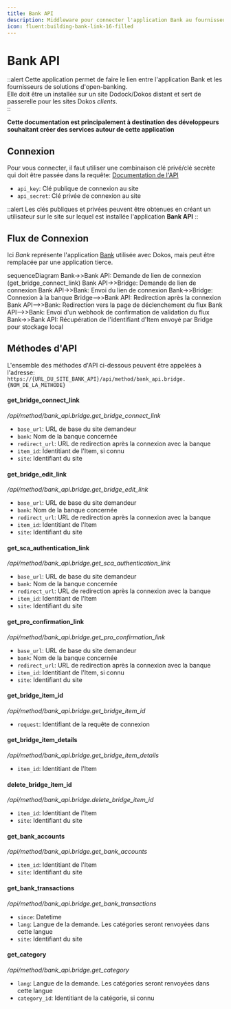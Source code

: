 ```yaml
---
title: Bank API
description: Middleware pour connecter l'application Bank au fournisseur d'open-banking
icon: fluent:building-bank-link-16-filled
---
```


# Bank API

::alert
Cette application permet de faire le lien entre l'application Bank et les fournisseurs de solutions d'open-banking.  
Elle doit être un installée sur un site Dodock/Dokos distant et sert de passerelle pour les sites Dokos *clients*.  
::

**Cette documentation est principalement à destination des développeurs souhaitant créer des services autour de cette application**


## Connexion

Pour vous connecter, il faut utiliser une combinaison clé privé/clé secrète qui doit être passée dans la requête: [Documentation de l'API](/dodock/ressources/api/rest_api#authentification-par-jeton)

- `api_key`: Clé publique de connexion au site
- `api_secret`: Clé privée de connexion au site

::alert
Les clés publiques et privées peuvent être obtenues en créant un utilisateur sur le site sur lequel est installée l'application **Bank API**
::


## Flux de Connexion

Ici *Bank* représente l'application [Bank](/integrations/banks/bank) utilisée avec Dokos, mais peut être remplacée par une application tierce.

<mermaid>
sequenceDiagram
    Bank->>Bank API: Demande de lien de connexion (get_bridge_connect_link)
    Bank API->>Bridge: Demande de lien de connexion
    Bank API->>Bank: Envoi du lien de connexion
    Bank->>Bridge: Connexion à la banque
    Bridge-->>Bank API: Redirection après la connexion
    Bank API-->>Bank: Redirection vers la page de déclenchement du flux
    Bank API-->>Bank: Envoi d'un webhook de confirmation de validation du flux
    Bank->>Bank API: Récupération de l'identifiant d'Item envoyé par Bridge pour stockage local
</mermaid>


## Méthodes d'API

L'ensemble des méthodes d'API ci-dessous peuvent être appelées à l'adresse:  
`https://{URL_DU_SITE_BANK_API}/api/method/bank_api.bridge.{NOM_DE_LA_METHODE}`


#### get_bridge_connect_link
*/api/method/bank_api.bridge.get_bridge_connect_link*

- `base_url`: URL de base du site demandeur
- `bank`: Nom de la banque concernée
- `redirect_url`: URL de redirection après la connexion avec la banque
- `item_id`: Identitiant de l'Item, si connu
- `site`: Identifiant du site

#### get_bridge_edit_link
*/api/method/bank_api.bridge.get_bridge_edit_link*

- `base_url`: URL de base du site demandeur
- `bank`: Nom de la banque concernée
- `redirect_url`: URL de redirection après la connexion avec la banque
- `item_id`: Identitiant de l'Item
- `site`: Identifiant du site

#### get_sca_authentication_link
*/api/method/bank_api.bridge.get_sca_authentication_link*

- `base_url`: URL de base du site demandeur
- `bank`: Nom de la banque concernée
- `redirect_url`: URL de redirection après la connexion avec la banque
- `item_id`: Identitiant de l'Item
- `site`: Identifiant du site

#### get_pro_confirmation_link
*/api/method/bank_api.bridge.get_pro_confirmation_link*

- `base_url`: URL de base du site demandeur
- `bank`: Nom de la banque concernée
- `redirect_url`: URL de redirection après la connexion avec la banque
- `item_id`: Identitiant de l'Item, si connu
- `site`: Identifiant du site

#### get_bridge_item_id
*/api/method/bank_api.bridge.get_bridge_item_id*

- `request`: Identifiant de la requête de connexion

#### get_bridge_item_details
*/api/method/bank_api.bridge.get_bridge_item_details*

- `item_id`: Identitiant de l'Item

#### delete_bridge_item_id
*/api/method/bank_api.bridge.delete_bridge_item_id*

- `item_id`: Identitiant de l'Item
- `site`: Identifiant du site

#### get_bank_accounts
*/api/method/bank_api.bridge.get_bank_accounts*

- `item_id`: Identitiant de l'Item
- `site`: Identifiant du site

#### get_bank_transactions
*/api/method/bank_api.bridge.get_bank_transactions*

- `since`: Datetime
- `lang`: Langue de la demande. Les catégories seront renvoyées dans cette langue
- `site`: Identifiant du site

#### get_category
*/api/method/bank_api.bridge.get_category*

- `lang`: Langue de la demande. Les catégories seront renvoyées dans cette langue
- `category_id`: Identitiant de la catégorie, si connu  